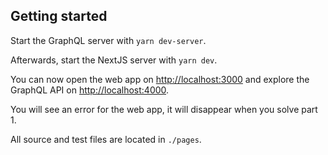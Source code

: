 ## Getting started

Start the GraphQL server with `yarn dev-server`.

Afterwards, start the NextJS server with `yarn dev`.

You can now open the web app on [http://localhost:3000](http://localhost:3000) and explore the GraphQL API on [http://localhost:4000](http://localhost:4000).

You will see an error for the web app, it will disappear when you solve part 1.


All source and test files are located in `./pages`.
